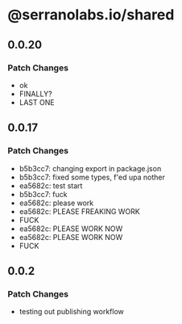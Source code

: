 # @serranolabs.io/shared

## 0.0.20

### Patch Changes

- ok
- FINALLY?
- LAST ONE

## 0.0.17

### Patch Changes

- b5b3cc7: changing export in package.json
- b5b3cc7: fixed some types, f'ed upa nother
- ea5682c: test start
- b5b3cc7: fuck
- ea5682c: please work
- ea5682c: PLEASE FREAKING WORK
- FUCK
- ea5682c: PLEASE WORK NOW
- ea5682c: PLEASE WORK NOW
- FUCK

## 0.0.2

### Patch Changes

- testing out publishing workflow
